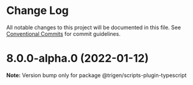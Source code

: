 # Change Log

All notable changes to this project will be documented in this file.
See [Conventional Commits](https://conventionalcommits.org) for commit guidelines.

# 8.0.0-alpha.0 (2022-01-12)

**Note:** Version bump only for package @trigen/scripts-plugin-typescript
